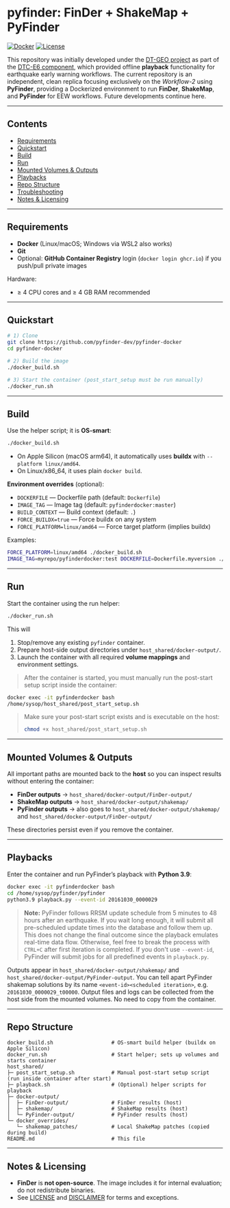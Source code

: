 # pyfinder: FinDer + ShakeMap + PyFinder 

[![Docker](https://img.shields.io/badge/docker-ready-blue)](#)
[![License](https://img.shields.io/badge/license-see%20LICENSE-green)](./LICENSE)

This repository was initially developed under the [DT-GEO project](https://dtgeo.eu) as part of the [DTC-E6 component](https://github.com/DT-Geo-SED-ETHZ/DTC-E6), which provided offline **playback** functionality for earthquake early warning workflows. The current repository is an independent, clean replica focusing exclusively on the *Workflow-2* using **PyFinder**, providing a Dockerized environment to run **FinDer**, **ShakeMap**, and **PyFinder** for EEW workflows. Future developments continue here.

---

## Contents
- [Requirements](#requirements)
- [Quickstart](#quickstart)
- [Build](#build)
- [Run](#run)
- [Mounted Volumes & Outputs](#mounted-volumes--outputs)
- [Playbacks](#playbacks)
- [Repo Structure](#repo-structure)
- [Troubleshooting](#troubleshooting)
- [Notes & Licensing](#notes--licensing)

---

## Requirements
- **Docker** (Linux/macOS; Windows via WSL2 also works)
- **Git**
- Optional: **GitHub Container Registry** login (`docker login ghcr.io`) if you push/pull private images

Hardware: 
- ≥ 4 CPU cores and ≥ 4 GB RAM recommended

---

## Quickstart

```bash
# 1) Clone
git clone https://github.com/pyfinder-dev/pyfinder-docker
cd pyfinder-docker

# 2) Build the image
./docker_build.sh

# 3) Start the container (post_start_setup must be run manually)
./docker_run.sh
```

---

## Build

Use the helper script; it is **OS-smart**:

```bash
./docker_build.sh
```

- On Apple Silicon (macOS arm64), it automatically uses **buildx** with `--platform linux/amd64`.
- On Linux/x86_64, it uses plain `docker build`.

**Environment overrides** (optional):
- `DOCKERFILE` — Dockerfile path (default: `Dockerfile`)
- `IMAGE_TAG` — Image tag (default: `pyfinderdocker:master`)
- `BUILD_CONTEXT` — Build context (default: `.`)
- `FORCE_BUILDX=true` — Force buildx on any system
- `FORCE_PLATFORM=linux/amd64` — Force target platform (implies buildx)

Examples:
```bash
FORCE_PLATFORM=linux/amd64 ./docker_build.sh
IMAGE_TAG=myrepo/pyfinderdocker:test DOCKERFILE=Dockerfile.myversion ./docker_build.sh
```

---

## Run

Start the container using the run helper:

```bash
./docker_run.sh
```

This will
1. Stop/remove any existing `pyfinder` container.
2. Prepare host-side output directories under `host_shared/docker-output/`.
3. Launch the container with all required **volume mappings** and environment settings.

> After the container is started, you must manually run the post-start setup script inside the container:

```bash
docker exec -it pyfinderdocker bash
/home/sysop/host_shared/post_start_setup.sh
```

> Make sure your post-start script exists and is executable on the host:
> ```bash
> chmod +x host_shared/post_start_setup.sh
> ```

---

## Mounted Volumes & Outputs

All important paths are mounted back to the **host** so you can inspect results without entering the container:

- **FinDer outputs** → `host_shared/docker-output/FinDer-output/`
- **ShakeMap outputs** → `host_shared/docker-output/shakemap/`
- **PyFinder outputs** → also goes to `host_shared/docker-output/shakemap/` and `host_shared/docker-output/FinDer-output/`

These directories persist even if you remove the container.

---

## Playbacks

Enter the container and run PyFinder’s playback with **Python 3.9**:
```bash
docker exec -it pyfinderdocker bash
cd /home/sysop/pyfinder/pyfinder
python3.9 playback.py --event-id 20161030_0000029
```

   > **Note:** PyFinder follows RRSM update schedule from 5 minutes to 48 hours after an earthquake. If you wait long enough, it will submit all pre-scheduled update times into the database and follow them up. This does not change the final outcome since the playback emulates real-time data flow. Otherwise, feel free to break the process with `CTRL+C` after first iteration is completed. If you don't use `--event-id`, PyFinder will submit jobs for all predefined events in `playback.py`.

Outputs appear in `host_shared/docker-output/shakemap/` and `host_shared/docker-output/PyFinder-output`. You can tell apart PyFinder shakemap solutions by its name `<event-id><scheduled iteration>`, e.g. `20161030_0000029_t00000`.
Output files and logs can be collected from the host side from the mounted volumes. No need to copy from the container.

---

## Repo Structure

```
docker_build.sh                   # OS-smart build helper (buildx on Apple Silicon)
docker_run.sh                     # Start helper; sets up volumes and starts container
host_shared/
├─ post_start_setup.sh            # Manual post-start setup script (run inside container after start)
├─ playback.sh                    # (Optional) helper scripts for playback
├─ docker-output/
│  ├─ FinDer-output/              # FinDer results (host)
│  ├─ shakemap/                   # ShakeMap results (host)
│  └─ PyFinder-output/            # PyFinder results (host)
└─ docker_overrides/
   └─ shakemap_patches/           # Local ShakeMap patches (copied during build)
README.md                         # This file
```

---

## Notes & Licensing

- **FinDer** is **not open-source**. The image includes it for internal evaluation; do not redistribute binaries.
- See [LICENSE](./LICENSE) and [DISCLAIMER](./DISCLAIMER.md) for terms and exceptions.
